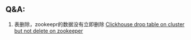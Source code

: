 
## Q&A:
1. 表删除，zookeepr的数据没有立即删除
[Clickhouse drop table on cluster but not delete on zookeeper](https://www.cnblogs.com/xibuhaohao/articles/14474697.html)